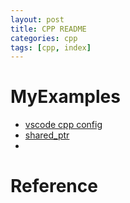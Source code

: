 ```yaml
---
layout: post
title: CPP README
categories: cpp
tags: [cpp, index]
---
```


# MyExamples
- [vscode cpp config]()
- [shared_ptr]()
- 
# Reference
